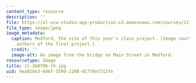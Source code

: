 ```yaml
---
content_type: resource
description: ''
file: https://ol-ocw-studio-app-production.s3.amazonaws.com/courses/11-360-community-growth-and-land-use-planning-fall-2006/9ea928e364bf3599228801778e7313fe_11-360f06-th.jpg
file_type: image/jpeg
image_metadata:
  caption: Medford, the site of this year's class project. (Image courtesy of the
    authors of the final project.)
  credit: ''
  image-alt: An image from the bridge on Main Street in Medford.
resourcetype: Image
title: 11-360f06-th.jpg
uid: 9ea928e3-64bf-3599-2288-01778e7313fe
---
```

